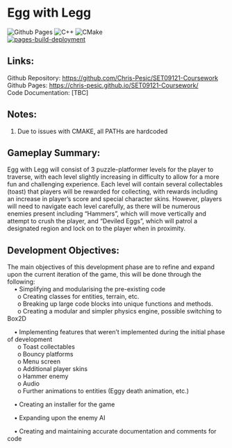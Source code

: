 # Egg with Legg 
![Github Pages](https://img.shields.io/badge/github%20pages-121013?style=for-the-badge&logo=github&logoColor=white) ![C++](https://img.shields.io/badge/c++-%2300599C.svg?style=for-the-badge&logo=c%2B%2B&logoColor=white) ![CMake](https://img.shields.io/badge/CMake-%23008FBA.svg?style=for-the-badge&logo=cmake&logoColor=white) \
[![pages-build-deployment](https://github.com/Chris-Pesic/SET09121-Coursework/actions/workflows/pages/pages-build-deployment/badge.svg)](https://github.com/Chris-Pesic/SET09121-Coursework/actions/workflows/pages/pages-build-deployment)

Links:
---
Github Repository: https://github.com/Chris-Pesic/SET09121-Coursework \
Github Pages: https://chris-pesic.github.io/SET09121-Coursework/ \
Code Documentation: [TBC]

Notes:
---
1. Due to issues with CMAKE, all PATHs are hardcoded
   
Gameplay Summary:
---
Egg with Legg will consist of 3 puzzle-platformer levels for the player to traverse, with each level slightly increasing in difficulty to allow for a more fun and challenging experience. Each level will contain several collectables (toast) that players will be rewarded for collecting, with rewards including an increase in player’s score and special character skins. However, players will need to navigate each level carefully, as there will be numerous enemies present including “Hammers”, which will move vertically and attempt to crush the player, and “Deviled Eggs”, which will patrol a designated region and lock on to the player when in proximity.

Development Objectives:
---
The main objectives of this development phase are to refine and expand upon the current iteration of the game, this will be done through the following: \
&nbsp;&nbsp;&nbsp;&nbsp;•	Simplifying and modularising the pre-existing code \
&nbsp;&nbsp;&nbsp;&nbsp;&nbsp;&nbsp;o	Creating classes for entities, terrain, etc. \
&nbsp;&nbsp;&nbsp;&nbsp;&nbsp;&nbsp;o	Breaking up large code blocks into unique functions and methods. \
&nbsp;&nbsp;&nbsp;&nbsp;&nbsp;&nbsp;o	Creating a modular and simpler physics engine, possible switching to Box2D

&nbsp;&nbsp;&nbsp;&nbsp;•	Implementing features that weren’t implemented during the initial phase of development \
&nbsp;&nbsp;&nbsp;&nbsp;&nbsp;&nbsp;o	Toast collectables \
&nbsp;&nbsp;&nbsp;&nbsp;&nbsp;&nbsp;o	Bouncy platforms \
&nbsp;&nbsp;&nbsp;&nbsp;&nbsp;&nbsp;o	Menu screen \
&nbsp;&nbsp;&nbsp;&nbsp;&nbsp;&nbsp;o	Additional player skins \
&nbsp;&nbsp;&nbsp;&nbsp;&nbsp;&nbsp;o	Hammer enemy \
&nbsp;&nbsp;&nbsp;&nbsp;&nbsp;&nbsp;o	Audio \
&nbsp;&nbsp;&nbsp;&nbsp;&nbsp;&nbsp;o	Further animations to entities (Eggy death animation, etc.)

&nbsp;&nbsp;&nbsp;&nbsp;•	Creating an installer for the game

&nbsp;&nbsp;&nbsp;&nbsp;•	Expanding upon the enemy AI

&nbsp;&nbsp;&nbsp;&nbsp;•	Creating and maintaining accurate documentation and comments for code
